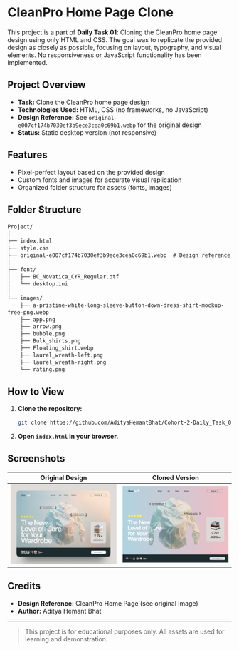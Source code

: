 # CleanPro Home Page Clone

This project is a part of **Daily Task 01**: Cloning the CleanPro home page design using only HTML and CSS. The goal was to replicate the provided design as closely as possible, focusing on layout, typography, and visual elements. No responsiveness or JavaScript functionality has been implemented.

## Project Overview

- **Task:** Clone the CleanPro home page design
- **Technologies Used:** HTML, CSS (no frameworks, no JavaScript)
- **Design Reference:** See `original-e007cf174b7030ef3b9ece3cea0c69b1.webp` for the original design
- **Status:** Static desktop version (not responsive)

## Features

- Pixel-perfect layout based on the provided design
- Custom fonts and images for accurate visual replication
- Organized folder structure for assets (fonts, images)

## Folder Structure

```
Project/
│
├── index.html
├── style.css
├── original-e007cf174b7030ef3b9ece3cea0c69b1.webp  # Design reference
│
├── font/
│   ├── BC_Novatica_CYR_Regular.otf
│   └── desktop.ini
│
└── images/
    ├── a-pristine-white-long-sleeve-button-down-dress-shirt-mockup-free-png.webp
    ├── app.png
    ├── arrow.png
    ├── bubble.png
    ├── Bulk_shirts.png
    ├── Floating_shirt.webp
    ├── laurel_wreath-left.png
    ├── laurel_wreath-right.png
    └── rating.png
```

## How to View

1. **Clone the repository:**
   ```sh
   git clone https://github.com/AdityaHemantBhat/Cohort-2-Daily_Task_01.git
   ```
2. **Open `index.html` in your browser.**

## Screenshots

| Original Design | Cloned Version |
|----------------|---------------|
| ![Original](./original-e007cf174b7030ef3b9ece3cea0c69b1.webp) | ![Cloned](./images/cloned-CleanPro.png) |

## Credits

- **Design Reference:** CleanPro Home Page (see original image)
- **Author:** Aditya Hemant Bhat

---

> This project is for educational purposes only. All assets are used for learning and demonstration.
